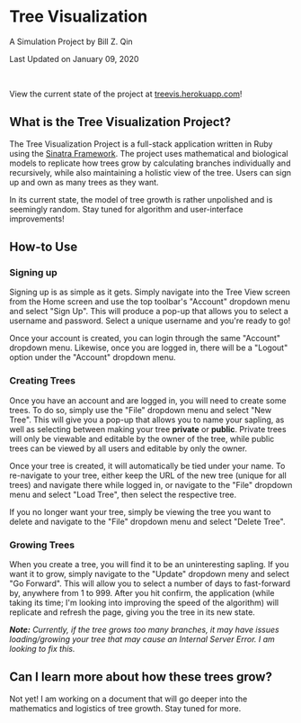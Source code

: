 # Tree Visualization
A Simulation Project by Bill Z. Qin

Last Updated on January 09, 2020

<br>

View the current state of the project at [treevis.herokuapp.com](https://treevis.herokuapp.com)!

## What is the Tree Visualization Project?

The Tree Visualization Project is a full-stack application written in Ruby using the [Sinatra Framework](http://sinatrarb.com/). The project uses mathematical and biological models to replicate how trees grow by calculating branches individually and recursively, while also maintaining a holistic view of the tree. Users can sign up and own as many trees as they want.

In its current state, the model of tree growth is rather unpolished and is seemingly random. Stay tuned for algorithm and user-interface improvements!

## How-to Use

### Signing up

Signing up is as simple as it gets. Simply navigate into the Tree View screen from the Home screen and use the top toolbar's "Account" dropdown menu and select "Sign Up". This will produce a pop-up that allows you to select a username and password. Select a unique username and you're ready to go!

Once your account is created, you can login through the same "Account" dropdown menu. Likewise, once you are logged in, there will be a "Logout" option under the "Account" dropdown menu.

### Creating Trees

Once you have an account and are logged in, you will need to create some trees. To do so, simply use the "File" dropdown menu and select "New Tree". This will give you a pop-up that allows you to name your sapling, as well as selecting between making your tree <b>private</b> or <b>public</b>. Private trees will only be viewable and editable by the owner of the tree, while public trees can be viewed by all users and editable by only the owner.

Once your tree is created, it will automatically be tied under your name. To re-navigate to your tree, either keep the URL of the new tree (unique for all trees) and navigate there while logged in, or navigate to the "File" dropdown menu and select "Load Tree", then select the respective tree.

If you no longer want your tree, simply be viewing the tree you want to delete and navigate to the "File" dropdown menu and select "Delete Tree".

### Growing Trees

When you create a tree, you will find it to be an uninteresting sapling. If you want it to grow, simply navigate to the "Update" dropdown meny and select "Go Forward". This will allow you to select a number of days to fast-forward by, anywhere from 1 to 999. After you hit confirm, the application (while taking its time; I'm looking into improving the speed of the algorithm) will replicate and refresh the page, giving you the tree in its new state.

<i><b>Note:</b> Currently, if the tree grows too many branches, it may have issues loading/growing your tree that may cause an Internal Server Error. I am looking to fix this.</i>

## Can I learn more about how these trees grow?

Not yet! I am working on a document that will go deeper into the mathematics and logistics of tree growth. Stay tuned for more.
